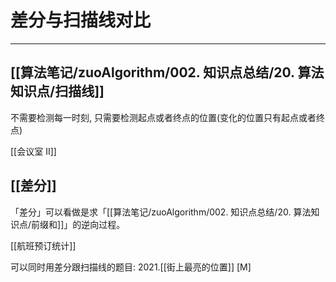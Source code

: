 # 差分与扫描线对比

---

## [[算法笔记/zuoAlgorithm/002. 知识点总结/20. 算法知识点/扫描线]]
不需要检测每一时刻, 只需要检测起点或者终点的位置(变化的位置只有起点或者终点)

[[会议室 II]]



## [[差分]]
「差分」可以看做是求「[[算法笔记/zuoAlgorithm/002. 知识点总结/20. 算法知识点/前缀和]]」的逆向过程。  

[[航班预订统计]]


可以同时用差分跟扫描线的题目: 
2021.[[街上最亮的位置]] [M]